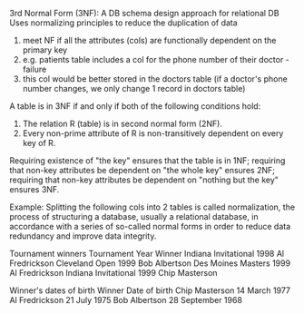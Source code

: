 3rd Normal Form (3NF):
A DB schema design approach for relational DB
Uses normalizing principles to reduce the duplication of data

1. meet NF if all the attributes (cols) are functionally dependent on the primary key
2. e.g. patients table includes a col for the phone number of their doctor - failure
3. this col would be better stored in the doctors table 
   (if a doctor's phone number changes, we only change 1 record in doctors table)

A table is in 3NF if and only if both of the following conditions hold:
1. The relation R (table) is in second normal form (2NF). 
2. Every non-prime attribute of R is non-transitively dependent on every key of R.

Requiring existence of "the key" ensures that the table is in 1NF; 
requiring that non-key attributes be dependent on "the whole key" ensures 2NF; 
requiring that non-key attributes be dependent on "nothing but the key" ensures 3NF.

Example: 
Splitting the following cols into 2 tables is called normalization,
the process of structuring a database, usually a relational database, 
in accordance with a series of so-called normal forms 
in order to reduce data redundancy and improve data integrity. 

Tournament winners
Tournament	            Year	Winner
Indiana Invitational	1998	Al Fredrickson
Cleveland Open	        1999	Bob Albertson
Des Moines Masters	    1999	Al Fredrickson
Indiana Invitational	1999	Chip Masterson

Winner's dates of birth
Winner	            Date of birth
Chip Masterson	    14 March 1977
Al Fredrickson	    21 July 1975
Bob Albertson	    28 September 1968
